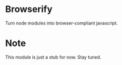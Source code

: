 Browserify
==========

Turn node modules into browser-compliant javascript.

Note
====

This module is just a stub for now. Stay tuned.
